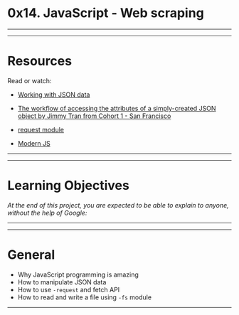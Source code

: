 # 0x14. JavaScript - Web scraping
---
---
# Resources
Read or watch:

- [Working with JSON data](https://developer.mozilla.org/en-US/docs/Learn/JavaScript/Objects/JSON)

- [The workflow of accessing the attributes of a simply-created JSON object by Jimmy Tran from Cohort 1 - San Francisco](https://medium.com/@vietkieutie/the-workflow-of-accessing-the-attributes-of-a-simply-created-json-object-82a5b33e2319)

- [request module](https://github.com/request/request)

- [Modern JS](https://github.com/mbeaudru/modern-js-cheatsheet)

---
---

# Learning Objectives
*At the end of this project, you are expected to be able to explain to anyone, without the help of Google:*

****
____

# General
- Why JavaScript programming is amazing
- How to manipulate JSON data
- How to use ```-request``` and fetch API
- How to read and write a file using ```-fs``` module
----
